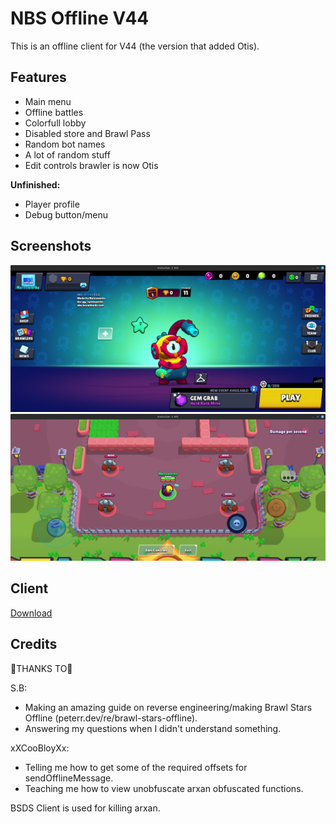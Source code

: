 # NBS Offline V44

This is an offline client for V44 (the version that added Otis).

## Features

- Main menu
- Offline battles
- Colorfull lobby
- Disabled store and Brawl Pass
- Random bot names
- A lot of random stuff
- Edit controls brawler is now Otis

**Unfinished:**

- Player profile
- Debug button/menu

## Screenshots

![Menu](media/menu.png)
![Edit controls](media/editcontrols.png)

## Client

[Download](https://content.natesworks.com/brawlmods/nbsoffline/nbsoffline-2.2.apk)

## Credits

💙THANKS TO💙

S.B:
- Making an amazing guide on reverse engineering/making Brawl Stars Offline (peterr.dev/re/brawl-stars-offline).
- Answering my questions when I didn't understand something.

xXCooBloyXx:
- Telling me how to get some of the required offsets for sendOfflineMessage.
- Teaching me how to view unobfuscate arxan obfuscated functions.

BSDS Client is used for killing arxan.